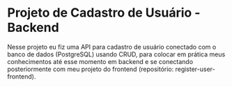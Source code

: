 # Projeto de Cadastro de Usuário - Backend

Nesse projeto eu fiz uma API para cadastro de usuário conectado com o banco de dados (PostgreSQL) usando CRUD, para colocar em prática meus conhecimentos até esse momento em backend e se conectando posteriormente com meu projeto do frontend (repositório: register-user-frontend).
